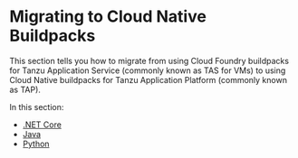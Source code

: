 # Migrating to Cloud Native Buildpacks

This section tells you how to migrate from using Cloud Foundry buildpacks for Tanzu Application Service
(commonly known as TAS for VMs) to using Cloud Native buildpacks for Tanzu Application Platform (commonly known as TAP).

In this section:

- [.NET Core](dotnet-core.hbs.md)
- [Java](java.hbs.md)
- [Python](python.hbs.md)
